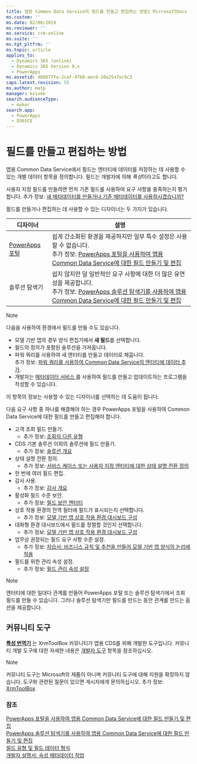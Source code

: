 ```yaml
---
title: 앱용 Common Data Service의 필드를 만들고 편집하는 방법| MicrosoftDocs
ms.custom: ''
ms.date: 02/08/2019
ms.reviewer: ''
ms.service: crm-online
ms.suite: ''
ms.tgt_pltfrm: ''
ms.topic: article
applies_to:
  - Dynamics 365 (online)
  - Dynamics 365 Version 9.x
  - PowerApps
ms.assetid: d88677fa-2caf-47b0-aec6-10a25a7ec9c3
caps.latest.revision: 55
ms.author: matp
manager: kvivek
search.audienceType:
  - maker
search.app:
  - PowerApps
  - D365CE
---
```

# <a name="how-to-create-and-edit-fields"></a>필드를 만들고 편집하는 방법

앱용 Common Data Service에서 필드는 엔터티에 데이터를 저장하는 데 사용할 수 있는 개별 데이터 항목을 정의합니다. 필드는 개발자에 의해 *특성*이라고도 합니다. 
  
사용자 지정 필드를 만들려면 먼저 기존 필드를 사용하여 요구 사항을 충족하는지 평가합니다. 추가 정보: [새 메타데이터를 만들거나 기존 메타데이터를 사용하시겠습니까?](create-edit-metadata.md#create-new-metadata-or-use-existing-metadata)

필드를 만들거나 편집하는 데 사용할 수 있는 디자이너는 두 가지가 있습니다.

|디자이너| 설명|
|--|--|
|[PowerApps 포털](https://web.powerapps.com/?utm_source=padocs&utm_medium=linkinadoc&utm_campaign=referralsfromdoc)|쉽게 간소화된 환경을 제공하지만 일부 특수 설정은 사용할 수 없습니다.<br />추가 정보: [PowerApps 포털을 사용하여 앱용 Common Data Service에 대한 필드 만들기 및 편집](create-edit-field-portal.md)|
|솔루션 탐색기|쉽지 않지만 덜 일반적인 요구 사항에 대한 더 많은 유연성을 제공합니다.<br />추가 정보: [PowerApps 솔루션 탐색기를 사용하여 앱용 Common Data Service에 대한 필드 만들기 및 편집](create-edit-field-solution-explorer.md) |

> [!NOTE]
> 다음을 사용하여 환경에서 필드를 만들 수도 있습니다.
> - 모델 기반 앱의 경우 양식 편집기에서 **새 필드**를 선택합니다.
> - 필드의 정의가 포함된 솔루션을 가져옵니다.
> - 파워 쿼리를 사용하여 새 엔터티를 만들고 데이터로 채웁니다.<br />추가 정보: [파워 쿼리를 사용하여 Common Data Service의 엔터티에 데이터 추가](/powerapps/maker/common-data-service/data-platform-cds-newentity-pq).
> - 개발자는 [메타데이터 서비스 ](/powerapps/developer/common-data-service/use-web-services#metadata-services)를 사용하여 필드를 만들고 업데이트하는 프로그램을 작성할 수 있습니다.

이 항목의 정보는 사용할 수 있는 디자이너를 선택하는 데 도움이 됩니다. 

다음 요구 사항 중 하나를 해결해야 하는 경우 PowerApps 포털을 사용하여 Common Data Service에 대한 필드를 만들고 편집해야 합니다.

- 고객 조회 필드 만들기. 
   - 추가 정보: [조회의 다른 유형](types-of-fields.md#different-types-of-lookups)
- CDS 기본 솔루션 이외의 솔루션에 필드 만들기. 
   - 추가 정보: [솔루션 개요](solutions-overview.md)
- 상태 설명 전환 정의. 
   - 추가 정보: [서비스 케이스 또는 사용자 지정 엔터티에 대한 상태 설명 전환 정의](define-status-reason-transitions.md)
- 한 번에 여러 필드 편집.
- 감사 사용. 
   - 추가 정보: [감사 개요](../../developer/common-data-service/auditing-overview.md)
- 활성화 필드 수준 보안. 
   - 추가 정보: [필드 보안 엔터티](../../developer/common-data-service/field-security-entities.md)
- 상호 작용 환경의 전역 필터에 필드가 표시되는지 선택합니다. 
   - 추가 정보: [모델 기반 앱 상호 작용 환경 대시보드 구성](../model-driven-apps/configure-interactive-experience-dashboards.md)
- 대화형 환경 대시보드에서 필드를 정렬할 것인지 선택합니다. 
   - 추가 정보: [모델 기반 앱 상호 작용 환경 대시보드 구성](../model-driven-apps/configure-interactive-experience-dashboards.md)
- 업무상 권장되는 필드 요구 사항 수준 설정. 
   - 추가 정보: [자습서: 비즈니스 규칙 및 추천을 만들어 모델 기반 앱 양식의 논리에 적용](../model-driven-apps/create-business-rules-recommendations-apply-logic-form.md)
- 필드를 위한 관리 속성 설정. 
   - 추가 정보: [필드 관리 속성 설정](set-managed-properties-for-field.md)

> [!NOTE]
> 엔터티에 대한 일대다 관계를 만들어 PowerApps 포털 또는 솔루션 탐색기에서 조회 필드를 만들 수 있습니다. 그러나 솔루션 탐색기만 필드를 만드는 동안 관계를 만드는 옵션을 제공합니다.

## <a name="community-tools"></a>커뮤니티 도구

**[특성 번역기](https://www.xrmtoolbox.com/plugins/DLaB.Xrm.AttributeManager/)** 는 XrmToolBox 커뮤니티가 앱용 CDS를 위해 개발한 도구입니다. 커뮤니티 개발 도구에 대한 자세한 내용은 [개발자 도구](https://docs.microsoft.com/dynamics365/customer-engagement/developer/developer-tools) 항목을 참조하십시오.

> [!NOTE]
> 커뮤니티 도구는 Microsoft의 제품이 아니며 커뮤니티 도구에 대해 지원을 확장하지 않습니다. 도구와 관련된 질문이 있으면 게시자에게 문의하십시오. 추가 정보: [XrmToolBox](https://www.xrmtoolbox.com)

### <a name="see-also"></a>참조  
[PowerApps 포털을 사용하여 앱용 Common Data Service에 대한 필드 만들기 및 편집](create-edit-field-portal.md)<br />
[PowerApps 솔루션 탐색기를 사용하여 앱용 Common Data Service에 대한 필드 만들기 및 편집](create-edit-field-solution-explorer.md)<br />
[필드 유형 및 필드 데이터 형식](types-of-fields.md)<br />
[개발자 설명서: 속성 메타데이터 작업](/dynamics365/customer-engagement/developer/org-service/work-attribute-metadata)
 
